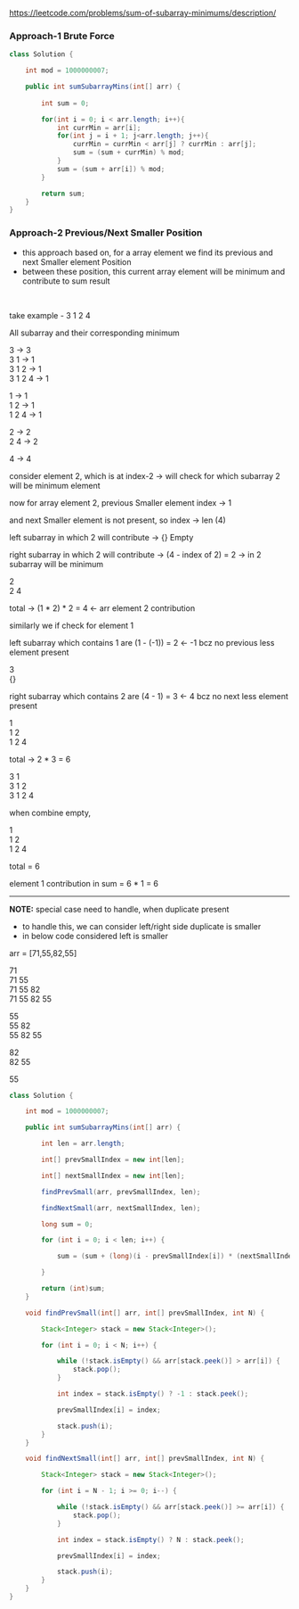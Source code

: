 https://leetcode.com/problems/sum-of-subarray-minimums/description/

### Approach-1 Brute Force 

```java
class Solution {

    int mod = 1000000007;

    public int sumSubarrayMins(int[] arr) {
        
        int sum = 0;

        for(int i = 0; i < arr.length; i++){
            int currMin = arr[i];
            for(int j = i + 1; j<arr.length; j++){
                currMin = currMin < arr[j] ? currMin : arr[j];
                sum = (sum + currMin) % mod;
            }
            sum = (sum + arr[i]) % mod; 
        }

        return sum;
    }
}
```

### Approach-2 Previous/Next Smaller Position

* this approach based on, for a array element we find its previous and next Smaller element Position
* between these position, this current array element will be minimum and contribute to sum result
<br/>

take example - 3 1 2 4

All subarray and their corresponding minimum

3           &rarr; 3\
3 1         &rarr; 1\
3 1 2       &rarr; 1\
3 1 2 4     &rarr; 1

1           &rarr; 1\
1 2         &rarr; 1\
1 2 4       &rarr; 1

2           &rarr; 2\
2 4         &rarr; 2

4           &rarr; 4


consider element 2, which is at index-2 &rarr; will check for which subarray 2 will be minimum element

now for array element 2, previous Smaller element index &rarr; 1

and next Smaller element is not present, so index &rarr; len (4)

left subarray in which 2 will contribute &rarr; {} Empty

right subarray in which 2 will contribute &rarr; (4 - index of 2) = 2 &rarr; in 2 subarray will be minimum

2\
2 4

total &rarr; (1 * 2) * 2 = 4 &larr; arr element 2 contribution


similarly we if check for element 1

left subarray which contains 1 are (1 - (-1)) = 2 &larr; -1 bcz no previous less element present

3\
{}

right subarray which contains 2 are (4 - 1) = 3 &larr; 4 bcz no next less element present

1\
1 2\
1 2 4

total &rarr; 2 * 3 = 6

3 1\
3 1 2\
3 1 2 4

when combine empty,

1\
1 2\
1 2 4

total = 6

element 1 contribution in sum = 6 * 1 = 6

---

**NOTE:** special case need to handle, when duplicate present

* to handle this, we can consider left/right side duplicate is smaller
* in below code considered left is smaller

arr = [71,55,82,55]

71\
71 55\
71 55 82\
71 55 82 55

55\
55 82\
55 82 55

82\
82 55

55


```java
class Solution {

    int mod = 1000000007;

    public int sumSubarrayMins(int[] arr) {

        int len = arr.length;

        int[] prevSmallIndex = new int[len];

        int[] nextSmallIndex = new int[len];

        findPrevSmall(arr, prevSmallIndex, len);

        findNextSmall(arr, nextSmallIndex, len);

        long sum = 0;

        for (int i = 0; i < len; i++) {

            sum = (sum + (long)(i - prevSmallIndex[i]) * (nextSmallIndex[i] - i) * arr[i]) % mod;

        }

        return (int)sum;
    }

    void findPrevSmall(int[] arr, int[] prevSmallIndex, int N) {

        Stack<Integer> stack = new Stack<Integer>();

        for (int i = 0; i < N; i++) {

            while (!stack.isEmpty() && arr[stack.peek()] > arr[i]) {
                stack.pop();
            }

            int index = stack.isEmpty() ? -1 : stack.peek();

            prevSmallIndex[i] = index;

            stack.push(i);
        }
    }

    void findNextSmall(int[] arr, int[] prevSmallIndex, int N) {

        Stack<Integer> stack = new Stack<Integer>();

        for (int i = N - 1; i >= 0; i--) {

            while (!stack.isEmpty() && arr[stack.peek()] >= arr[i]) {
                stack.pop();
            }

            int index = stack.isEmpty() ? N : stack.peek();

            prevSmallIndex[i] = index;

            stack.push(i);
        }
    }
}
```